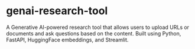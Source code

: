 # genai-research-tool
A Generative AI-powered research tool that allows users to upload URLs or documents and ask questions based on the content. Built using Python, FastAPI, HuggingFace embeddings,  and Streamlit.
